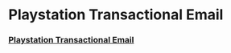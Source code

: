 # Playstation Transactional Email

### [Playstation Transactional Email](https://robert-dor.github.io/playstation-transactional-email/)
